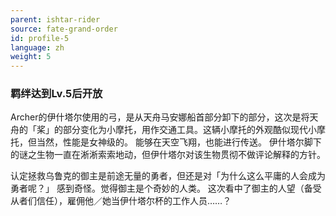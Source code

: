 ```yaml
---
parent: ishtar-rider
source: fate-grand-order
id: profile-5
language: zh
weight: 5
---
```


### 羁绊达到Lv.5后开放

Archer的伊什塔尔使用的弓，是从天舟马安娜船首部分卸下的部分，这次是将天舟的「桨」的部分变化为小摩托，用作交通工具。这辆小摩托的外观酷似现代小摩托，但当然，性能是女神级的。
能够在天空飞翔，也能进行传送。
伊什塔尔脚下的谜之生物一直在淅淅索索地动，但伊什塔尔对该生物贯彻不做评论解释的方针。

认定拯救乌鲁克的御主是前途无量的勇者，但还是对「为什么这么平庸的人会成为勇者呢？」
感到奇怪。觉得御主是个奇妙的人类。
这次看中了御主的人望（备受从者们信任），雇佣他／她当伊什塔尔杯的工作人员……？
